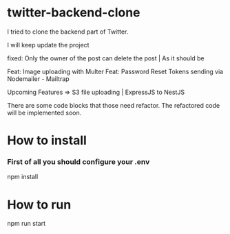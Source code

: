# twitter-backend-clone

I tried to clone the backend part of Twitter.

I will keep update the project

fixed: Only the owner of the post can delete the post | As it should be

Feat: Image uploading with Multer
Feat: Password Reset Tokens sending via Nodemailer - Mailtrap

Upcoming Features => S3 file uploading | ExpressJS to NestJS

There are some code blocks that those need refactor.
The refactored code will be implemented soon.

# How to install

<h3> First of all you should configure your .env</h3>

npm install

# How to run

npm run start
